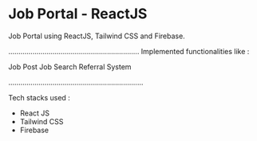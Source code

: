 # Job Portal - ReactJS
 Job Portal using ReactJS, Tailwind CSS and Firebase.

 .................................................................
 Implemented functionalities like :
 
 Job Post
 Job Search
 Referral System

 ...................................................................

Tech stacks used :

- React JS
- Tailwind CSS
- Firebase

